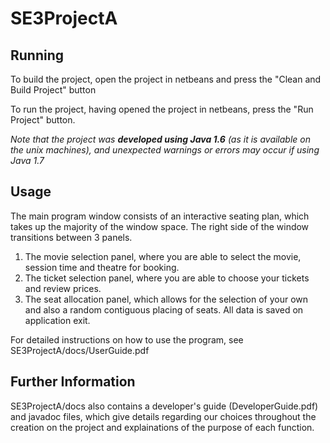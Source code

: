 SE3ProjectA
===========
## Running
To build the project, open the project in netbeans and press the "Clean and Build Project"
button

To run the project, having opened the project in netbeans, press the "Run Project" button.

*Note that the project was **developed using Java 1.6** (as it is available on the unix machines),
and unexpected warnings or errors may occur if using Java 1.7*

## Usage

The main program window consists of an interactive seating plan, which takes up the majority of the window space.
The right side of the window transitions between 3 panels.
  1. The movie selection panel, where you are able to select the movie, session time and theatre for booking.
  2. The ticket selection panel, where you are able to choose your tickets and review prices.
  3. The seat allocation panel, which allows for the selection of your own and also a random contiguous placing of seats.
All data is saved on application exit.

For detailed instructions on how to use the program, see SE3ProjectA/docs/UserGuide.pdf

## Further Information

SE3ProjectA/docs also contains a developer's guide (DeveloperGuide.pdf) and javadoc files,
which give details regarding our choices throughout the creation on the project and explainations
of the purpose of each function.
